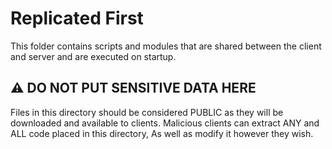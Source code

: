 # Replicated First
This folder contains scripts and modules that are shared between the client and server and are executed on startup.

## ⚠️ DO NOT PUT SENSITIVE DATA HERE 
Files in this directory should be considered PUBLIC as they will be downloaded and available to clients.
Malicious clients can extract ANY and ALL code placed in this directory, As well as modify it however they wish.
